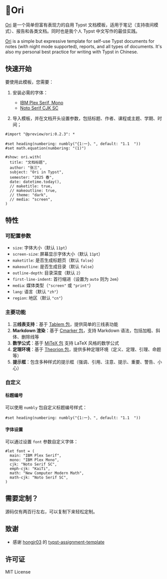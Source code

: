 # 🌠Ori

[Ori](https://github.com/OrangeX4/typst-ori) 是一个简单但富有表现力的自用 Typst 文档模板，适用于笔记（支持夜间模式）、报告和各类文档。同时也是我个人 Typst 中文写作的最佳实践。

[Ori](https://github.com/OrangeX4/typst-ori) is a simple but expressive template for self-use Typst documents for notes (with night mode supported), reports, and all types of documents. It's also my personal best practice for writing with Typst in Chinese.

## 快速开始

要使用此模板，您需要：

1. 安装必需的字体：
   - [IBM Plex Serif, Mono](https://github.com/IBM/plex)
   - [Noto Serif CJK SC](https://github.com/notofonts/noto-cjk)

2. 导入模板，并在文档开头设置参数，包括标题、作者、课程或主题、学期、时间；
  ```typ
  #import "@preview/ori:0.2.3": *

  #set heading(numbering: numbly("{1:一}、", default: "1.1  "))
  #set math.equation(numbering: "(1)")

  #show: ori.with(
    title: "文档标题",
    author: "张三",
    subject: "Ori in Typst",
    semester: "2025 春",
    date: datetime.today(),
    // maketitle: true,
    // makeoutline: true,
    // theme: "dark",
    // media: "screen",
  )
  ```

## 特性

### 可配置参数

- `size`: 字体大小（默认 `11pt`）
- `screen-size`: 屏幕显示字体大小（默认 `11pt`）
- `maketitle`: 是否生成标题页（默认 `false`）
- `makeoutline`: 是否生成目录（默认 `false`）
- `outline-depth`: 目录深度（默认 `2`）
- `first-line-indent`: 首行缩进（设置为 `auto` 则为 `2em`）
- `media`: 媒体类型（`"screen"` 或 `"print"`）
- `lang`: 语言（默认 `"zh"`）
- `region`: 地区（默认 `"cn"`）

### 主要功能

1. **三线表支持**：基于 [Tablem 包](https://github.com/OrangeX4/typst-tablem)，提供简单的三线表功能
2. **Markdown 渲染**：基于 [Cmarker 包](https://github.com/SabrinaJewson/cmarker.typ)，支持 Markdown 语法，包括加粗、斜体、删除线等
3. **数学公式**：基于 [MiTeX 包](https://github.com/mitex-rs/mitex) 支持 LaTeX 风格的数学公式
4. **定理环境**：基于 [Theorion 包](https://github.com/OrangeX4/typst-theorion)，提供多种定理环境（定义、定理、引理、命题等）
5. **提示框**：包含多种样式的提示框（强调、引用、注意、提示、重要、警告、小心）

### 自定义

#### 标题编号

可以使用 `numbly` 包自定义标题编号样式：

```typst
#set heading(numbering: numbly("{1:一}、", default: "1.1  "))
```

#### 字体设置

可以通过设置 `font` 参数自定义字体：

```typst
#let font = (
  main: "IBM Plex Serif",
  mono: "IBM Plex Mono",
  cjk: "Noto Serif SC",
  emph-cjk: "KaiTi",
  math: "New Computer Modern Math",
  math-cjk: "Noto Serif SC",
)
```

## 需要定制？

源码仅有两百行左右，可以复制下来轻松定制。

## 致谢

- 感谢 [hongjr03](https://github.com/hongjr03) 的 [typst-assignment-template](https://github.com/hongjr03/typst-assignment-template)

## 许可证

MIT License
